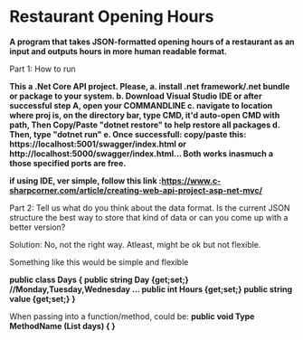 # Restaurant Opening Hours

**A program that takes JSON-formatted opening hours of a restaurant as an input and outputs hours in more human readable format.**

Part 1: How to run

**This a .Net Core API project. Please, 
a. install .net framework/.net bundle or package to your system.
b. Download Visual Studio IDE or after successful step A, open your COMMANDLINE
c. navigate to location where proj is, on the directory bar, type CMD, it'd auto-open CMD with path, Then Copy/Paste "dotnet restore" to help restore all packages
d. Then, type "dotnet run"
e. Once successfull: copy/paste this: https://localhost:5001/swagger/index.html or http://localhost:5000/swagger/index.html... Both works inasmuch a those specified ports are free.**

**if using IDE, ver simple, follow this link :https://www.c-sharpcorner.com/article/creating-web-api-project-asp-net-mvc/**




Part 2: Tell us what do you think about the data format. Is the current JSON structure the best
way to store that kind of data or can you come up with a better version?


Solution: No, not the right way. Atleast, might be ok but not flexible. 

Something like this would be simple and flexible

**public class Days
{
  public string Day {get;set;} //Monday,Tuesday,Wednesday ...
  public int Hours {get;set;}
  public string value {get;set;}
}**

When passing into a function/method, could be:
**public void Type MethodName (List<Days> days)
{
}**
